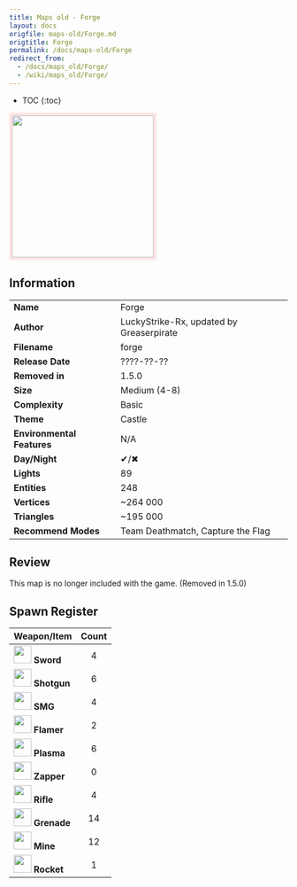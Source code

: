 ```yaml
---
title: Maps old - Forge
layout: docs
origfile: maps-old/Forge.md
origtitle: Forge
permalink: /docs/maps-old/Forge
redirect_from:
  - /docs/maps_old/Forge/
  - /wiki/maps_old/Forge/
---
```

* TOC
{:toc}
<img style='border:5px solid #ffe0e0e0' src="../images/maps-old/forge.png" width="256px" />

## Information

|                            |                                          |
|----------------------------|------------------------------------------|
| **Name**                   | Forge                                    |
| **Author**                 | LuckyStrike-Rx, updated by Greaserpirate |
| **Filename**               | forge                                    |
| **Release Date**           | ????-??-??                               |
| **Removed in**             | 1.5.0                                    |
| **Size**                   | Medium (4-8)                             |
| **Complexity**             | Basic                                    |
| **Theme**                  | Castle                                   |
| **Environmental Features** | N/A                                      |
| **Day/Night**              | ✔/✖                                      |
| **Lights**                 | 89                                       |
| **Entities**               | 248                                      |
| **Vertices**               | ~264 000                                 |
| **Triangles**              | ~195 000                                 |
| **Recommend Modes**        | Team Deathmatch, Capture the Flag        |

## Review

This map is no longer included with the game. (Removed in 1.5.0)

## Spawn Register

| Weapon/Item                                                         | Count |
|---------------------------------------------------------------------|:-----:|
| <img src="../images/weapons/sword.png" width="32px"/> **Sword**     |   4   |
| <img src="../images/weapons/shotgun.png" width="32px"/> **Shotgun** |   6   |
| <img src="../images/weapons/smg.png" width="32px"/> **SMG**         |   4   |
| <img src="../images/weapons/flamer.png" width="32px"/> **Flamer**   |   2   |
| <img src="../images/weapons/plasma.png" width="32px"/> **Plasma**   |   6   |
| <img src="../images/weapons/zapper.png" width="32px"/> **Zapper**   |   0   |
| <img src="../images/weapons/rifle.png" width="32px"/> **Rifle**     |   4   |
| <img src="../images/weapons/grenade.png" width="32px"/> **Grenade** |  14   |
| <img src="../images/weapons/mine.png" width="32px"/> **Mine**       |  12   |
| <img src="../images/weapons/rocket.png" width="32px"/> **Rocket**   |   1   |
